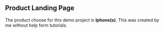 ## Product Landing Page
The product choose for this demo project is **Iphone(s)**.
This was created by me without help form tutorials.
